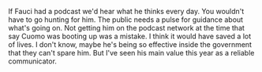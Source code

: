 If Fauci had a podcast we'd hear what he thinks every day. You wouldn't have to go hunting for him. The public needs a pulse for guidance about what's going on. Not getting him on the podcast network at the time that say Cuomo was booting up was a mistake. I think it would have saved a lot of lives. I don't know, maybe he's being so effective inside the government that they can't spare him. But I've seen his main value this year as a reliable communicator.  
